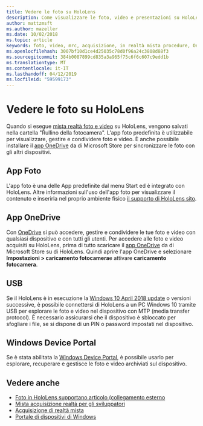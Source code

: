 ```yaml
---
title: Vedere le foto su HoloLens
description: Come visualizzare le foto, video e presentazioni su HoloLens e inserirle nel proprio ambiente fisico.
author: mattzmsft
ms.author: mazeller
ms.date: 10/02/2018
ms.topic: article
keywords: foto, video, mrc, acquisizione, in realtà mista procedure, OneDrive, HoloLens, pin, sul posto, presentazione
ms.openlocfilehash: 3007bf10d1ce4d25035c78d0f96a24c3808d88f3
ms.sourcegitcommit: 384b0087899cd835a3a965f75c6f6c607c9edd1b
ms.translationtype: MT
ms.contentlocale: it-IT
ms.lasthandoff: 04/12/2019
ms.locfileid: "59599173"
---
```

# <a name="see-your-photos-on-hololens"></a>Vedere le foto su HoloLens

Quando si esegue [mista realtà foto e video](mixed-reality-capture.md) su HoloLens, vengono salvati nella cartella "Rullino della fotocamera". L'app foto predefinita è utilizzabile per visualizzare, gestire e condividere foto e video. È anche possibile installare il [app OneDrive](https://www.microsoft.com/p/onedrive/9wzdncrfj1p3) da di Microsoft Store per sincronizzare le foto con gli altri dispositivi. 

## <a name="photos-app"></a>App Foto

L'app foto è una delle App predefinite dal menu Start ed è integrato con HoloLens. Altre informazioni sull'uso dell'app foto per visualizzare il contenuto e inserirla nel proprio ambiente fisico [il supporto di HoloLens sito](https://support.microsoft.com/help/12648). 

## <a name="onedrive-app"></a>App OneDrive

Con [OneDrive](https://onedrive.live.com/) si può accedere, gestire e condividere le tue foto e video con qualsiasi dispositivo e con tutti gli utenti. Per accedere alle foto e video acquisiti su HoloLens, prima di tutto scaricare il [app OneDrive](https://www.microsoft.com/p/onedrive/9wzdncrfj1p3) da di Microsoft Store su di HoloLens. Quindi aprire l'app OneDrive e selezionare **Impostazioni > caricamento fotocamera**e attivare **caricamento fotocamera**.

## <a name="usb"></a>USB 

Se il HoloLens è in esecuzione la [Windows 10 April 2018 update](release-notes-april-2018.md) o versioni successive, è possibile connettersi di HoloLens a un PC Windows 10 tramite USB per esplorare le foto e video nel dispositivo con MTP (media transfer protocol). È necessario assicurarsi che il dispositivo è sbloccato per sfogliare i file, se si dispone di un PIN o password impostati nel dispositivo. 

## <a name="windows-device-portal"></a>Windows Device Portal

Se è stata abilitata la [Windows Device Portal](using-the-windows-device-portal.md#mixed-reality-capture), è possibile usarlo per esplorare, recuperare e gestisce le foto e video archiviati sul dispositivo.

## <a name="see-also"></a>Vedere anche

* [Foto in HoloLens supportano articolo (collegamento esterno](https://support.microsoft.com/help/12648)
* [Mista acquisizione realtà per gli sviluppatori](mixed-reality-capture-for-developers.md)
* [Acquisizione di realtà mista](mixed-reality-capture.md)
* [Portale di dispositivi di Windows](using-the-windows-device-portal.md)
